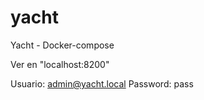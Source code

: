 # yacht
Yacht - Docker-compose

Ver en "localhost:8200"

Usuario: admin@yacht.local
Password: pass



